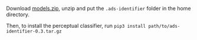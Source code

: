 Download [models.zip](https://www.cse.chalmers.se/research/group/security/filterlist-gen/models.zip), unzip and put the `.ads-identifier` folder in the home directory.

Then, to install the perceptual classifier, run `pip3 install path/to/ads-identifier-0.3.tar.gz`